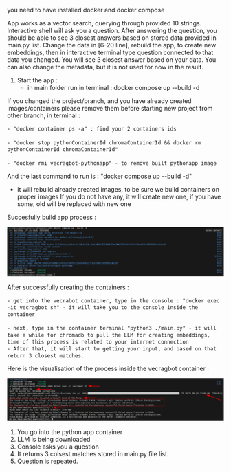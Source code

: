you need to have installed docker and docker compose

App works as a vector search, querying through provided 10 strings. Interactive shell will ask you a question.
After answering the question, you should be able to see 3 closest answers based on stored data provided in main.py list. Change the data in [6-20 line], rebuild the app, to create new embeddings, then in interactive terminal type question connected to that data you changed. You will see 3 closest answer based on your data. You can also change the metadata, but it is not used for now in the result. 

1. Start the app : 
    - in main folder run in terminal : docker compose up --build -d

If you changed the project/branch, and you have already created images/containers please remove them before starting new project from other branch, in terminal :

    - "docker container ps -a" : find your 2 containers ids

    - "docker stop pythonContainerId chromaContainerId && docker rm pythonContainerId chromaContainerId"

    - "docker rmi vecragbot-pythonapp" - to remove built pythonapp image

And the last command to run is : "docker compose up --build -d" 

- it will rebuild already created images, to be sure we build containers on proper images If you do not have any, it will create new one, if you have some, old will be replaced with new one

Succesfully build app process : 

![Build Process](./doc/build_process.png)

After successfully creating the containers :

    - get into the vecrabot container, type in the console : "docker exec -it vecragbot sh" - it will take you to the console inside the container

    - next, type in the container terminal "python3 ./main.py" - it will take a while for chromadb to pull the LLM for creating embeddings, time of this process is related to your internet connection
    - After that, it will start to getting your input, and based on that return 3 closest matches. 

Here is the visualisation of the process inside the vecragbot container : 

![App Process](./doc/app_visualisation.png)
1. You go into the python app container
2. LLM is being downloaded
3. Console asks you a question
4. It returns 3 colsest matches stored in main.py file list. 
5. Question is repeated. 